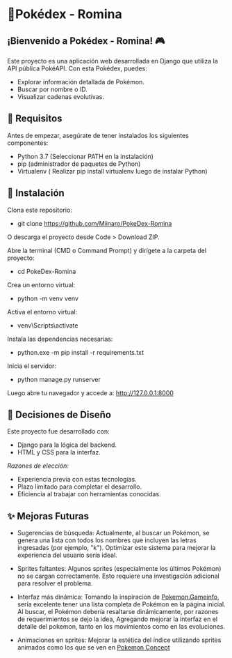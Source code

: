 # 🐾Pokédex - Romina

## ¡Bienvenido a Pokédex - Romina! 🎮
Este proyecto es una aplicación web desarrollada en Django que utiliza la API pública PokéAPI. Con esta Pokédex, puedes:

- Explorar información detallada de Pokémon.
- Buscar por nombre o ID.
- Visualizar cadenas evolutivas.

## 🚀 Requisitos

Antes de empezar, asegúrate de tener instalados los siguientes componentes:
- Python 3.7 (Seleccionar PATH en la instalación)
- pip (administrador de paquetes de Python)
- Virtualenv ( Realizar pip install virtualenv luego de instalar Python)

## 🔧 Instalación

   Clona este repositorio:

- git clone https://github.com/Miinaro/PokeDex-Romina

O descarga el proyecto desde Code > Download ZIP.

Abre la terminal (CMD o Command Prompt) y dirígete a la carpeta del proyecto:

- cd PokeDex-Romina

Crea un entorno virtual:

- python -m venv venv

Activa el entorno virtual:

- venv\Scripts\activate

Instala las dependencias necesarias:

- python.exe -m pip install -r requirements.txt

Inicia el servidor:

- python manage.py runserver

Luego abre tu navegador y accede a: http://127.0.0.1:8000

## 🎨 Decisiones de Diseño

Este proyecto fue desarrollado con:

- Django para la lógica del backend.
- HTML y CSS para la interfaz.

*Razones de elección:*

- Experiencia previa con estas tecnologías.
- Plazo limitado para completar el desarrollo.
- Eficiencia al trabajar con herramientas conocidas.

## ✨ Mejoras Futuras

- Sugerencias de búsqueda: 
   Actualmente, al buscar un Pokémon, se genera una lista con todos los nombres que incluyen las letras ingresadas (por ejemplo, "k"). Optimizar este sistema para mejorar la    experiencia del usuario sería ideal.

- Sprites faltantes: 
   Algunos sprites (especialmente los últimos Pokémon) no se cargan correctamente. Esto requiere una investigación adicional para resolver el problema.


- Interfaz más dinámica:
   Tomando la inspiracion de [Pokemon.Gameinfo](https://pokemon.gameinfo.io/es), sería excelente tener una lista completa de Pokémon en la página inicial. Al buscar, el         Pokémon debería resaltarse dinámicamente, por razones de requerimientos se dejo la idea, Agregando mejorar la interfaz en el detalle del pokemon, tanto en los movimientos    como en las evoluciones.

- Animaciones en sprites: 
    Mejorar la estética del índice utilizando sprites animados como los que se ven en [Pokemon Concept](https://www.behance.net/gallery/113562309/Pokemon-Pokedex-Website-Redesign-Concept#)
